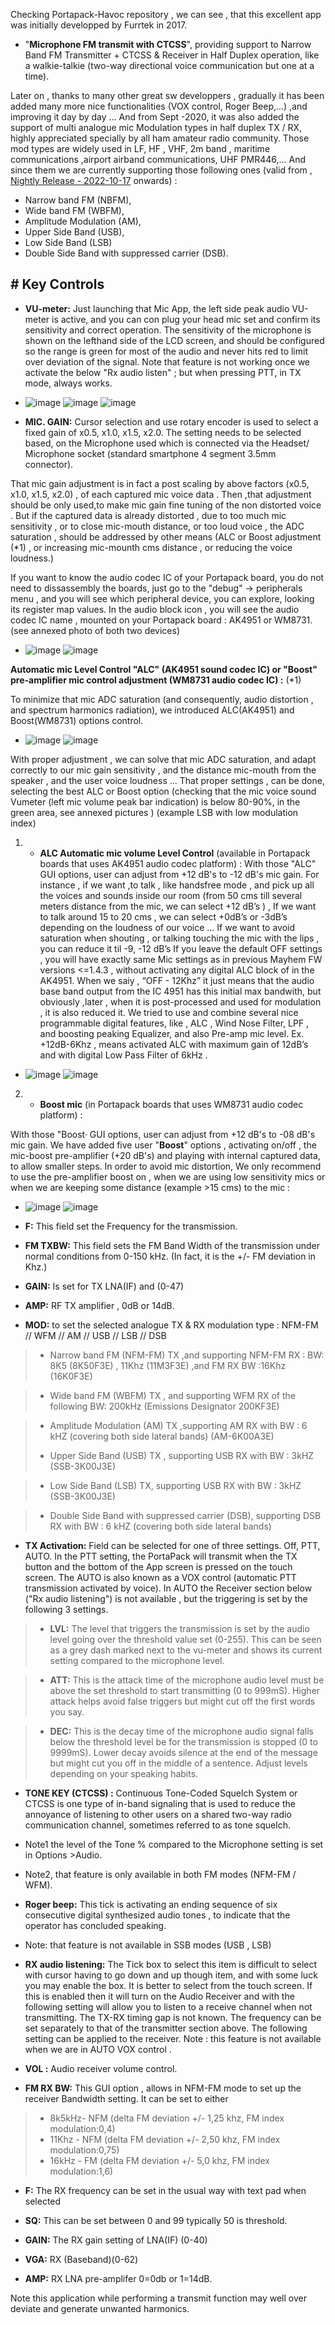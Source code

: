 Checking Portapack-Havoc repository , we can see , that this excellent app was initially developped by Furrtek in 2017.
* "**Microphone FM transmit with CTCSS**",   providing support to Narrow Band FM Transmitter + CTCSS  & Receiver in Half Duplex operation, like a walkie-talkie (two-way directional voice communication but one at a time). 

Later on , thanks to many other great sw developpers , gradually it has been added many more nice functionalities (VOX control, Roger Beep,...) ,and improving it day by day ... 
And from Sept -2020, it was also added the support of multi  analogue mic  Modulation types in half duplex TX / RX, highly appreciated specially by all ham amateur radio community.  Those mod types are widely used in LF, HF , VHF, 2m band ,  maritime communications ,airport airband communications,  UHF PMR446,... 
And since them we are currently supporting those following ones  (valid from , [Nightly Release - 2022-10-17](https://github.com/eried/portapack-mayhem/releases/tag/nightly-tag-2022-10-17) onwards) :
 
* Narrow band FM (NBFM), 
* Wide band FM (WBFM), 
* Amplitude Modulation (AM), 
* Upper Side Band (USB),
* Low Side Band (LSB)
* Double Side Band with suppressed carrier (DSB). 


## # Key Controls
* **VU-meter:** Just launching that Mic App, the left side  peak audio  VU-meter is active, and you can con plug your head mic set and confirm its sensitivity and correct operation.
The sensitivity of the microphone is shown on the lefthand side of the LCD screen,  and should be configured so the range is green for most of the audio and never hits red to limit over deviation of the signal.
Note that feature is not working once we activate the below "Rx audio listen" ; but when pressing PTT, in TX mode, always works.

* ![image](https://user-images.githubusercontent.com/86470699/196791487-ac26671d-5e84-4374-8eef-5027f475ecdb.png)
![image](https://user-images.githubusercontent.com/86470699/196540348-cbee30a7-b4fb-4ba5-8242-b65fec585a9e.png)
![image](https://user-images.githubusercontent.com/86470699/196541644-3fd9d7bd-7dfa-49c4-af0c-7be9ce7547d6.png)



* **MIC. GAIN:** Cursor selection and use rotary encoder is used to select a fixed gain of x0.5, x1.0, x1.5, x2.0. The setting needs to be selected based, on the Microphone used which is connected via the Headset/ Microphone socket (standard smartphone 4 segment 3.5mm connector). 



That mic gain  adjustment is in fact a post scaling by above factors (x0.5, x1.0, x1.5, x2.0) , of each captured mic voice data . Then ,that adjustment should be only used,to make mic gain fine tuning of the non distorted voice . But  if the captured data is already distorted ,  due to too much mic sensitivity , or to close mic-mouth distance, or too loud voice ,   the ADC  saturation , should be addressed by other means (ALC or Boost adjustment (*1) , or increasing mic-mounth cms distance , or reducing the voice loudness.)  

If you want to know the audio codec IC of your Portapack board, you do not need to dissassembly the boards, just go to the  "debug" -> peripherals menu , and you will see which peripheral device, you can explore, looking its register map values. In the audio block icon , you will see the audio codec IC name , mounted on your Portapack board : AK4951 or WM8731. (see annexed photo of both two devices)

* ![image](https://user-images.githubusercontent.com/86470699/196536085-5e024d25-74c9-4415-948b-64ca311183c8.png)
   ![image](https://user-images.githubusercontent.com/86470699/196536894-df0c02c9-8c0e-40f1-8ca3-ec31e0c99618.png)





**Automatic mic Level Control "ALC" (AK4951 sound codec IC)  or "Boost" pre-amplifier mic control adjustment (WM8731 audio codec IC) :**     (*1) 

To minimize that mic ADC saturation (and consequently, audio distortion , and  spectrum harmonics radiation), we introduced ALC(AK4951)  and Boost(WM8731) options control.
* ![image](https://user-images.githubusercontent.com/86470699/196547451-91bc4b30-ae66-4506-b8a8-490d280f79da.png)
![image](https://user-images.githubusercontent.com/86470699/196548467-50852c3b-e4e5-47c4-b047-6efb7b0d6dea.png)


With proper adjustment , we can solve that mic ADC saturation, and adapt correctly to our  mic gain sensitivity , and the distance mic-mouth from the speaker , and the user voice loudness ... That proper settings , can be done, selecting the best ALC or Boost option (checking that the mic voice sound Vumeter (left mic volume peak bar indication)  is below 80-90%, in the green area, see annexed pictures )
(example LSB with low modulation index)



1.  * **ALC Automatic mic volume Level Control** (available in Portapack boards that uses AK4951 audio codec platform) : 
With those "ALC" GUI options, user can adjust from +12 dB's to -12 dB's mic gain.
For instance , if we want ,to talk , like handsfree mode , and pick up all the voices and sounds inside our room (from 50 cms till several meters distance from the mic, we can select +12 dB’s ) ,
If we want to talk around 15 to 20 cms , we can select +0dB’s or -3dB’s depending on the loudness of our voice …
If we want to avoid saturation when shouting , or talking touching the mic with the lips , you can reduce it til -9, -12 dB’s
If you leave the default OFF settings , you will have exactly same Mic settings as in previous Mayhem FW versions <=1.4.3 , without activating any digital ALC block of in the AK4951.
When we saiy , “OFF - 12Khz” it just means that the audio base band output from the IC 4951 has this initial max bandwith, but obviously ,later , when it is post-processed and used for modulation , it is also reduced it.
We tried to use and combine several nice programmable digital features, like , ALC , Wind Nose Filter, LPF , and boosting peaking Equalizer, and also Pre-amp mic level.
Ex. +12dB-6Khz , means activated ALC with maximum gain of 12dB’s and with digital Low Pass Filter of 6kHz .

* ![image](https://user-images.githubusercontent.com/86470699/196533221-4236b929-0635-497b-a2a4-bce3304f083b.png)
![image](https://user-images.githubusercontent.com/86470699/196291161-b456a257-587d-42fc-8457-ee180c82ac83.png)




 

 

2.  * **Boost mic** (in Portapack boards that uses WM8731 audio codec platform) :
 
With those "Boost· GUI options, user can adjust from +12 dB's to -08 dB's mic gain.
We have added five user "**Boost**" options , activating on/off , the  mic-boost pre-amplifier (+20 dB's) and playing with internal captured data, to allow smaller steps. In order to avoid mic distortion,  We only  recommend to use the pre-amplifier boost on , when we are using low sensitivity mics or when we are keeping  some distance (example >15 cms) to the mic  :
 
* ![image](https://user-images.githubusercontent.com/86470699/196534083-4bdb19f8-4c8c-40e8-a587-d328b2d8c8c4.png)
![image](https://user-images.githubusercontent.com/86470699/196281105-12c56760-a1d9-4fe2-a775-6fefcc5fccbc.png)



* **F:**  This field set the Frequency for the transmission.	

* **FM TXBW:** This field sets the FM Band Width of the transmission under normal conditions from 0-150 kHz. (In fact, it is the +/- FM deviation in Khz.)

* **GAIN:** Is set for TX LNA(IF) and (0-47) 

* **AMP:** RF TX amplifier , 0dB or 14dB.

* **MOD:**  to set the selected  analogue TX & RX  modulation type :  NFM-FM // WFM // AM // USB // LSB // DSB 

> * Narrow band FM (NFM-FM) TX ,and supporting NFM-FM RX : BW: 8K5 (8K50F3E) , 11Khz (11M3F3E) ,and FM RX BW :16Khz (16K0F3E)

> * Wide band FM (WBFM) TX ,  and  supporting WFM RX of the following BW: 200kHz (Emissions Designator 200KF3E)

> * Amplitude Modulation (AM) TX ,supporting AM RX with BW : 6 kHZ (covering both side lateral bands) (AM-6K00A3E)
>  
> * Upper Side Band (USB) TX , supporting USB RX with BW : 3kHZ (SSB-3K00J3E)

> * Low Side Band (LSB) TX, supporting USB RX with BW : 3kHZ (SSB-3K00J3E)

> * Double Side Band with suppressed carrier (DSB), supporting DSB RX with BW : 6 kHZ (covering both side lateral bands)  

* **TX Activation:**    Field can be selected for one of three settings. Off, PTT, AUTO. In the PTT setting, the PortaPack will transmit when the TX button and the bottom of the App screen is pressed on the touch screen. The AUTO is also known as a VOX control (automatic PTT transmission activated by voice). In AUTO the Receiver section below ("Rx audio listening")  is not available , but the triggering is set by the following 3 settings.

> * **LVL:**  The level that triggers the transmission is set by the audio level going over the threshold value set (0-255). This can be seen as a grey dash marked next to the vu-meter and shows its current setting compared to the microphone level.

> * **ATT:** This is the attack time of the microphone audio level must be above the set threshold to start transmitting (0 to 999mS). Higher attack helps avoid false triggers but might cut off the first words you say.

> * **DEC:** This is the decay time of the microphone audio signal falls below the threshold level be for the transmission is stopped (0 to 9999mS). Lower decay avoids silence at the end of the message but might cut you off in the middle of a sentence. Adjust levels depending on your speaking habits.

* **TONE KEY (CTCSS) :** Continuous Tone-Coded Squelch System or CTCSS is one type of in-band signaling that is used to reduce the annoyance of listening to other users on a shared two-way radio communication channel, sometimes referred to as tone squelch.

* Note1 the level of the Tone % compared to the Microphone setting is set in Options >Audio.

* Note2, that feature is only available in both FM modes (NFM-FM / WFM).

* **Roger beep:**  This tick is activating an ending sequence of six consecutive digital synthesized audio tones , to indicate that the operator has concluded speaking. 
* Note: that feature is not available in SSB modes (USB , LSB)

* **RX audio listening:** The Tick box to select this item is difficult to select with cursor having to go down and up though item, and with some luck you may enable the box. It is better to select from the touch screen. If this is enabled then it will turn on the Audio Receiver and with the following setting will allow you to listen to a receive channel when not transmitting. The TX-RX timing gap is not known. The frequency can be set separately to that of the transmitter section above. The following setting can be applied to the receiver.
Note : this feature is not available when we are in AUTO VOX control .

* **VOL :** Audio receiver volume control.

* **FM RX BW:** This GUI option , allows in NFM-FM mode to set up the receiver Bandwidth setting. It can be set to either 

> * 8k5kHz- NFM (delta FM deviation +/- 1,25 khz, FM index modulation:0,4) 
> * 11Khz - NFM (delta FM deviation +/- 2,50 khz, FM index modulation:0,75)
> * 16kHz -  FM (delta FM deviation +/- 5,0  khz,  FM index modulation:1,6)


* **F:** The RX frequency can be set in the usual way with text pad when selected

* **SQ:**  This can be set between 0 and 99 typically 50 is threshold.

* **GAIN:** The RX gain setting of LNA(IF) (0-40) 

* **VGA:** RX (Baseband)(0-62) 

* **AMP:** RX LNA pre-amplifer  0=0db or 1=14dB.

Note this application while performing a transmit function  may well over deviate and generate unwanted harmonics.
